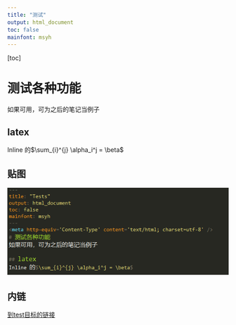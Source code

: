```yaml
---
title: "测试"
output: html_document
toc: false
mainfont: msyh
---
```

<meta http-equiv='Content-Type' content='text/html; charset=utf-8'>

[toc]

# 测试各种功能
如果可用，可为之后的笔记当例子

## latex
Inline 的$\sum_{i}^{j} \alpha_i^j = \beta$

## 贴图
![测试贴图](./img/test1.png)

## 内链
[到test目标的链接](./testAimFile.md)
